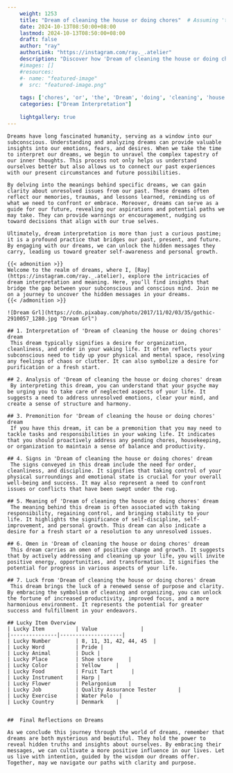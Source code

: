 ```yaml
---
    weight: 1253
    title: "Dream of cleaning the house or doing chores"  # Assuming 'title' column exists
    date: 2024-10-13T08:50:00+08:00
    lastmod: 2024-10-13T08:50:00+08:00
    draft: false
    author: "ray"
    authorLink: "https://instagram.com/ray._.atelier"
    description: "Discover how 'Dream of cleaning the house or doing chores' can interpret your future and uncover its significant meanings in your life."
    #images: []
    #resources:
    #- name: "featured-image"
    #  src: "featured-image.png"
    
    tags: ['chores', 'or', 'the', 'Dream', 'doing', 'cleaning', 'house', 'of']
    categories: ["Dream Interpretation"]
    
    lightgallery: true
---
```

    
    Dreams have long fascinated humanity, serving as a window into our subconscious. Understanding and analyzing dreams can provide valuable insights into our emotions, fears, and desires. When we take the time to interpret our dreams, we begin to unravel the complex tapestry of our inner thoughts. This process not only helps us understand ourselves better but also allows us to connect our past experiences with our present circumstances and future possibilities.
    
    By delving into the meanings behind specific dreams, we can gain clarity about unresolved issues from our past. These dreams often reflect our memories, traumas, and lessons learned, reminding us of what we need to confront or embrace. Moreover, dreams can serve as a guide for our future, revealing our aspirations and potential paths we may take. They can provide warnings or encouragement, nudging us toward decisions that align with our true selves.
    
    Ultimately, dream interpretation is more than just a curious pastime; it is a profound practice that bridges our past, present, and future. By engaging with our dreams, we can unlock the hidden messages they carry, leading us toward greater self-awareness and personal growth.
    
    {{< admonition >}}
    Welcome to the realm of dreams, where I, [Ray](https://instagram.com/ray._.atelier), explore the intricacies of dream interpretation and meaning. Here, you’ll find insights that bridge the gap between your subconscious and conscious mind. Join me on a journey to uncover the hidden messages in your dreams.
    {{< /admonition >}}
    
    ![Dream Grl](https://cdn.pixabay.com/photo/2017/11/02/03/35/gothic-2910057_1280.jpg "Dream Grl")
    
    ## 1. Interpretation of 'Dream of cleaning the house or doing chores' dream
     This dream typically signifies a desire for organization, cleanliness, and order in your waking life. It often reflects your subconscious need to tidy up your physical and mental space, resolving any feelings of chaos or clutter. It can also symbolize a desire for purification or a fresh start.
    
    ## 2. Analysis of 'Dream of cleaning the house or doing chores' dream
     By interpreting this dream, you can understand that your psyche may be urging you to take care of neglected aspects of your life. It suggests a need to address unresolved emotions, clear your mind, and create a sense of structure and harmony.
    
    ## 3. Premonition for 'Dream of cleaning the house or doing chores' dream
     If you have this dream, it can be a premonition that you may need to tackle tasks and responsibilities in your waking life. It indicates that you should proactively address any pending chores, housekeeping, or organization to maintain a sense of balance and productivity.
    
    ## 4. Signs in 'Dream of cleaning the house or doing chores' dream
     The signs conveyed in this dream include the need for order, cleanliness, and discipline. It signifies that taking control of your physical surroundings and emotional state is crucial for your overall well-being and success. It may also represent a need to confront issues or conflicts that have been swept under the rug.
    
    ## 5. Meaning of 'Dream of cleaning the house or doing chores' dream
     The meaning behind this dream is often associated with taking responsibility, regaining control, and bringing stability to your life. It highlights the significance of self-discipline, self-improvement, and personal growth. This dream can also indicate a desire for a fresh start or a resolution to any unresolved issues.
    
    ## 6. Omen in 'Dream of cleaning the house or doing chores' dream
     This dream carries an omen of positive change and growth. It suggests that by actively addressing and cleaning up your life, you will invite positive energy, opportunities, and transformation. It signifies the potential for progress in various aspects of your life.
    
    ## 7. Luck from 'Dream of cleaning the house or doing chores' dream
     This dream brings the luck of a renewed sense of purpose and clarity. By embracing the symbolism of cleaning and organizing, you can unlock the fortune of increased productivity, improved focus, and a more harmonious environment. It represents the potential for greater success and fulfillment in your endeavors.
    
    ## Lucky Item Overview
    | Lucky Item          | Value              |
    |---------------|--------------------|
    | Lucky Number        | 8, 11, 31, 42, 44, 45  |
    | Lucky Word          | Pride |
    | Lucky Animal        | Duck |
    | Lucky Place         | Shoe store     |
    | Lucky Color         | Yellow     |
    | Lucky Food          | Fruit Tart      |
    | Lucky Instrument    | Harp |
    | Lucky Flower        | Pelargonium    |
    | Lucky Job           | Quality Assurance Tester       |
    | Lucky Exercise      | Water Polo  |
    | Lucky Country       | Denmark    |
    
    
    ##  Final Reflections on Dreams
    
    As we conclude this journey through the world of dreams, remember that dreams are both mysterious and beautiful. They hold the power to reveal hidden truths and insights about ourselves. By embracing their messages, we can cultivate a more positive influence in our lives. Let us live with intention, guided by the wisdom our dreams offer. Together, may we navigate our paths with clarity and purpose.
    